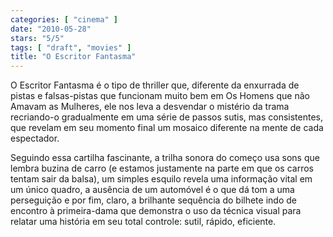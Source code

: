 ```yaml
---
categories: [ "cinema" ]
date: "2010-05-28"
stars: "5/5"
tags: [ "draft", "movies" ]
title: "O Escritor Fantasma"
---
```

O Escritor Fantasma é o tipo de thriller que, diferente da enxurrada
de pistas e falsas-pistas que funcionam muito bem em Os Homens que
não Amavam as Mulheres, ele nos leva a desvendar o mistério da trama
recriando-o gradualmente em uma série de passos sutis, mas consistentes,
que revelam em seu momento final um mosaico diferente na mente de cada
espectador.

Seguindo essa cartilha fascinante, a trilha sonora do começo usa sons que
lembra buzina de carro (e estamos justamente na parte em que os carros
tentam sair da balsa), um simples esquilo revela uma informação vital
em um único quadro, a ausência de um automóvel é o que dá tom a uma
perseguição e por fim, claro, a brilhante sequência do bilhete indo
de encontro à primeira-dama que demonstra o uso da técnica visual para
relatar uma história em seu total controle: sutil, rápido, eficiente.
